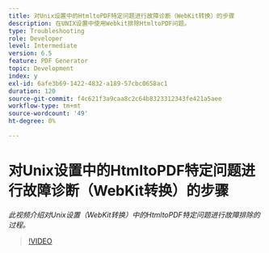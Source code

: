 ```yaml
---
title: 对Unix设置中的HtmltoPDF特定问题进行故障诊断（WebKit转换）的步骤
description: 在UNIX设置中使用Webkit排除HtmltoPDF问题。
type: Troubleshooting
role: Developer
level: Intermediate
version: 6.5
feature: PDF Generator
topic: Development
index: y
exl-id: 6afe3b69-1422-4832-a189-57cbc0658ac1
duration: 120
source-git-commit: f4c621f3a9caa8c2c64b8323312343fe421a5aee
workflow-type: tm+mt
source-wordcount: '49'
ht-degree: 0%

---
```


# 对Unix设置中的HtmltoPDF特定问题进行故障诊断（WebKit转换）的步骤

*此视频介绍对Unix设置（WebKit转换）中的HtmltoPDF特定问题进行故障排除的过程。*

>[!VIDEO](https://video.tv.adobe.com/v/335548?quality=12&learn=on)
